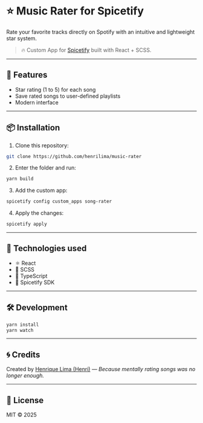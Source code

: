 # ⭐ Music Rater for Spicetify
Rate your favorite tracks directly on Spotify with an intuitive and lightweight star system.

> 🔥 Custom App for [Spicetify](https://spicetify.app/) built with React + SCSS.
---

## 🚀 Features

- Star rating (1 to 5) for each song
- Save rated songs to user-defined playlists
- Modern interface

---

## 📦 Installation

1. Clone this repository:
```bash
git clone https://github.com/henrilima/music-rater
```

2. Enter the folder and run:
```bash
yarn build
```

3. Add the custom app:
```bash
spicetify config custom_apps song-rater
```

4. Apply the changes:
```bash
spicetify apply
```

---

## 🧠 Technologies used

* ⚛️ React
* 🎨 SCSS
* 🧪 TypeScript
* 🧩 Spicetify SDK

---

## 🛠️ Development

```bash
yarn install
yarn watch
```

---

## 🌀 Credits
Created by [Henrique Lima (Henri)](https://github.com/henrilima) — *Because mentally rating songs was no longer enough.*

---

## 🧬 License
MIT © 2025